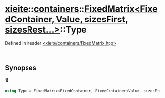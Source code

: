 # [xieite](../../../../xieite.md)\:\:[containers](../../../../containers.md)\:\:[FixedMatrix\<FixedContainer, Value, sizesFirst, sizesRest...\>](../../../FixedMatrix.md)\:\:Type
Defined in header [<xieite/containers/FixedMatrix.hpp>](../../../../../include/xieite/containers/FixedMatrix.hpp)

&nbsp;

## Synopses
#### 1)
```cpp
using Type = FixedMatrix<FixedContainer, FixedContainer<Value, sizesFirst>, sizesRest...>::Type;
```
